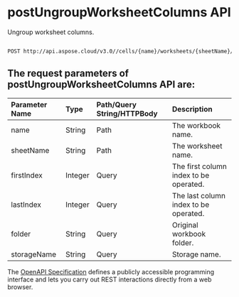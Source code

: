 # **postUngroupWorksheetColumns API**

Ungroup worksheet columns. 

```bash

POST http://api.aspose.cloud/v3.0//cells/{name}/worksheets/{sheetName}/cells/columns/ungroup

```

## The request parameters of **postUngroupWorksheetColumns** API are: 

| Parameter Name | Type | Path/Query String/HTTPBody | Description | 
| :- | :- | :- |:- | 
|name|String|Path|The workbook name.|
|sheetName|String|Path|The worksheet name.|
|firstIndex|Integer|Query|The first column index to be operated.|
|lastIndex|Integer|Query|The last column index to be operated.|
|folder|String|Query|Original workbook folder.|
|storageName|String|Query|Storage name.|


The [OpenAPI Specification](https://reference.aspose.cloud/cells/#/CellsController/PostUngroupWorksheetColumns) defines a publicly accessible programming interface and lets you carry out REST interactions directly from a web browser.
